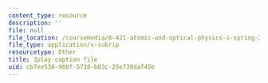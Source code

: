 ```yaml
---
content_type: resource
description: ''
file: null
file_location: /coursemedia/8-421-atomic-and-optical-physics-i-spring-2014/cb7ee536988f5738b03c25e730daf45b_godnGvjmGZc.vtt
file_type: application/x-subrip
resourcetype: Other
title: 3play caption file
uid: cb7ee536-988f-5738-b03c-25e730daf45b
---
```

